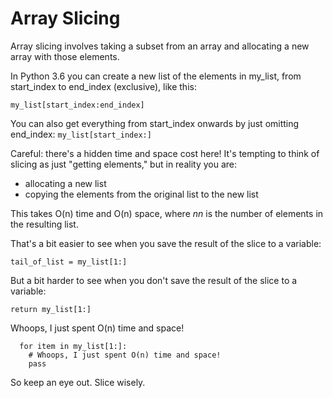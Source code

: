 # Array Slicing

Array slicing involves taking a subset from an array and allocating a new array with those elements.

In Python 3.6 you can create a new list of the elements in my_list, from start_index to end_index (exclusive), like this:

```my_list[start_index:end_index]```

You can also get everything from start_index onwards by just omitting end_index:
```my_list[start_index:]```

Careful: there's a hidden time and space cost here! It's tempting to think of slicing as just "getting elements," but in reality you are:

- allocating a new list
- copying the elements from the original list to the new list

This takes O(n) time and O(n) space, where _nn_ is the number of elements in the resulting list.

That's a bit easier to see when you save the result of the slice to a variable:

  ```tail_of_list = my_list[1:]```

But a bit harder to see when you don't save the result of the slice to a variable:

  ```return my_list[1:]```

Whoops, I just spent O(n) time and space!
```
  for item in my_list[1:]:
    # Whoops, I just spent O(n) time and space!
    pass
```
So keep an eye out. Slice wisely.
